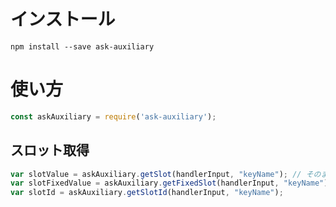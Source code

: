 # インストール

```
npm install --save ask-auxiliary
```

# 使い方

```js
const askAuxiliary = require('ask-auxiliary');
```

## スロット取得

```js
var slotValue = askAuxiliary.getSlot(handlerInput, "keyName"); // そのまま取得
var slotFixedValue = askAuxiliary.getFixedSlot(handlerInput, "keyName"); // 類義語を設定した時、値を固定で取得したい時
var slotId = askAuxiliary.getSlotId(handlerInput, "keyName");
```
